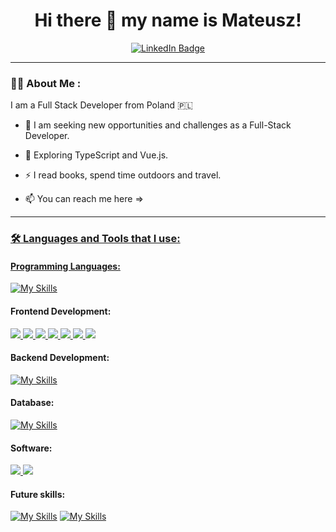 <h1 align="center">
Hi there 👋 my name is Mateusz!
</h1>

<div id="badges" align="center">
<a href="https://www.linkedin.com/in/mateuszkarpi%C5%84ski">
<img src="https://img.shields.io/badge/LinkedIn-blue?style=for-the-badge&logo=linkedin&logoColor=white" alt="LinkedIn Badge"/>
</a>
</div>

---

### :man_technologist: About Me :
I am a Full Stack Developer from Poland :poland:

- :telescope: I am seeking new opportunities and challenges as a Full-Stack Developer.

- :seedling: Exploring TypeScript and Vue.js.

- :zap: I read books, spend time outdoors and travel.

- :mailbox: You can reach me here => <a href="https://www.linkedin.com/in/mateuszkarpi%C5%84ski">

---
### :hammer_and_wrench: Languages and Tools that I use:

#### Programming Languages:
[![My Skills](https://skillicons.dev/icons?i=js)](https://developer.mozilla.org/en-US/docs/Web/JavaScript)

#### Frontend Development:
<p>
<a href="https://react.dev/">
<img src="https://skillicons.dev/icons?i=react" />
</a>
<a href="https://www.w3.org/html/">
<img src="https://skillicons.dev/icons?i=html" />
</a>
<a href="https://www.w3schools.com/css/">
<img src="https://skillicons.dev/icons?i=css" />
</a>
<a href="https://redux-toolkit.js.org/">
<img src="https://skillicons.dev/icons?i=redux" />
</a>
<a href="https://vitejs.dev/">
<img src="https://skillicons.dev/icons?i=vite" />
</a>
<a href="https://sass-lang.com/">
<img src="https://skillicons.dev/icons?i=sass" />
</a>
<a href="https://styled-components.com/">
<img src="https://skillicons.dev/icons?i=styledcomponents" />
</a>
</p>

#### Backend Development:
[![My Skills](https://skillicons.dev/icons?i=nodejs)](https://nodejs.org/en)
#### Database:
[![My Skills](https://skillicons.dev/icons?i=mongodb)](https://www.mongodb.com/)

#### Software:
<p>
<a href="https://www.figma.com/">
<img src="https://skillicons.dev/icons?i=figma" />
</a>
<a href="https://www.postman.com/">
<img src="https://skillicons.dev/icons?i=postman" />
</a>
</p>

#### Future skills:
[![My Skills](https://skillicons.dev/icons?i=ts)](https://www.typescriptlang.org/docs/handbook/typescript-from-scratch.html)
[![My Skills](https://skillicons.dev/icons?i=vue)](https://vuejs.org/guide/introduction.html)




